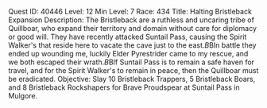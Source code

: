 Quest ID: 40446
Level: 12
Min Level: 7
Race: 434
Title: Halting Bristleback Expansion
Description: The Bristleback are a ruthless and uncaring tribe of Quillboar, who expand their territory and domain without care for diplomacy or good will. They have recently attacked Suntail Pass, causing the Spirit Walker's that reside here to vacate the cave just to the east.$B$BIn battle they ended up wounding me, luckily Elder Pyrestrider came to my rescue, and we both escaped their wrath.$B$BIf Suntail Pass is to remain a safe haven for travel, and for the Spirit Walker's to remain in peace, then the Quillboar must be eradicated.
Objective: Slay 10 Bristleback Trappers, 5 Bristleback Boars, and 8 Bristleback Rockshapers for Brave Proudspear at Suntail Pass in Mulgore.
